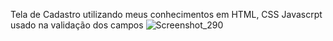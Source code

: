 Tela de Cadastro utilizando meus conhecimentos em HTML, CSS
Javascrpt usado na validação dos campos
![Screenshot_290](https://github.com/Kaua2123/Cadastro-JSPuro/assets/102362421/46df8a06-dc84-45d3-8ada-3d1ed6bbd762)
